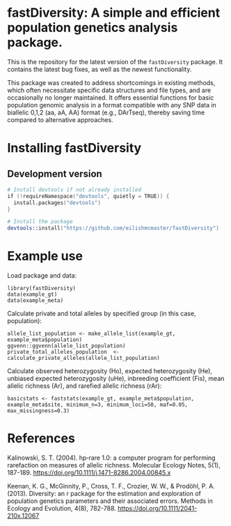 fastDiversity: A simple and efficient population genetics analysis package.
=================================================================================

This is the repository for the latest version of the ```fastDiversity``` package. It contains the latest bug fixes, as well as the newest functionality.

This package was created to address shortcomings in existing methods, which often necessitate specific data structures and file types, and are occasionally no longer maintained. It offers essential functions for basic population genomic analysis in a format compatible with any SNP data in biallelic 0,1,2 (aa, aA, AA) format (e.g., DArTseq), thereby saving time compared to alternative approaches.

Installing fastDiversity
=======================
Development version
-------------------

```s
# Install devtools if not already installed
if (!requireNamespace("devtools", quietly = TRUE)) {
  install.packages("devtools")
}

# Install the package
devtools::install("https://github.com/eilishmcmaster/fastDiversity")
```

Example use
=======================
Load package and data:
```
library(fastDiversity)
data(example_gt)
data(example_meta)
```

Calculate private and total alleles by specified group (in this case, population):
```
allele_list_population <- make_allele_list(example_gt, example_meta$population)
ggvenn::ggvenn(allele_list_population)
private_total_alleles_population  <- calculate_private_alleles(allele_list_population)
```

Calculate observed heterozygosity (Ho), expected heterozygosity (He), unbiased expected heterozygosity (uHe), inbreeding coefficient (Fis), mean allelic richness (Ar), and rarefied allelic richness (rAr):
```
basicstats <- faststats(example_gt, example_meta$population, example_meta$site, minimum_n=3, minimum_loci=50, maf=0.05, max_missingness=0.3)
```


References
=======================

Kalinowski, S. T. (2004). hp‐rare 1.0: a computer program for performing rarefaction on measures of allelic richness. Molecular Ecology Notes, 5(1), 187-189. https://doi.org/10.1111/j.1471-8286.2004.00845.x

Keenan, K. G., McGinnity, P., Cross, T. F., Crozier, W. W., & Prodöhl, P. A. (2013). Diversity: an r package for the estimation and exploration of population genetics parameters and their associated errors. Methods in Ecology and Evolution, 4(8), 782-788. https://doi.org/10.1111/2041-210x.12067

